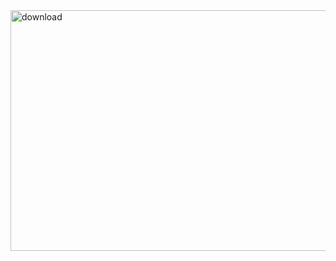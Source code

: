<img width="868" height="385" alt="download" src="https://github.com/user-attachments/assets/891238ec-fffa-479a-b7ee-0e15c3a4626c" />
